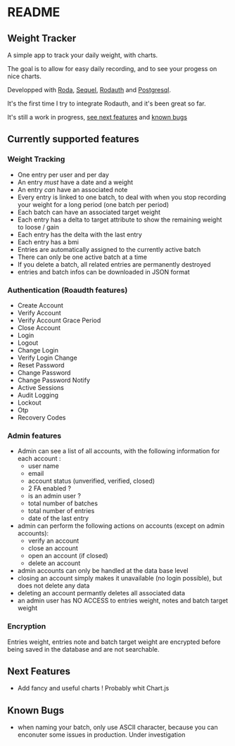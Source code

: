 # README

## Weight Tracker

A simple app to track your daily weight, with charts.

The goal is to allow for easy daily recording, and to see your progess on nice charts.

Developped with [Roda](http://roda.jeremyevans.net/index.html),
[Sequel](http://sequel.jeremyevans.net/), [Rodauth](http://rodauth.jeremyevans.net/)
and [Postgresql](https://www.postgresql.org/).

It's the first time I try to integrate Rodauth, and it's been great so far.

It's still a work in progress, [see next features](#next-features) and [known bugs](#known-bugs)


## Currently supported features

### Weight Tracking

- One entry per user and per day
- An entry _must_ have a date and a weight
- An entry _can_ have an associated note
- Every entry is linked to one batch, to deal with when you stop recording your weight for a long period (one batch per period)
- Each batch can have an associated target weight
- Each entry has a delta to target attribute to show the remaining weight to loose / gain
- Each entry has the delta with the last entry
- Each entry has a bmi
- Entries are automatically assigned to the currently active batch
- There can only be one active batch at a time
- If you delete a batch, all related entries are permanently destroyed
- entries and batch infos can be downloaded in JSON format


### Authentication (Roaudth features)

- Create Account
- Verify Account
- Verify Account Grace Period
- Close Account
- Login
- Logout
- Change Login
- Verify Login Change
- Reset Password
- Change Password
- Change Password Notify
- Active Sessions
- Audit Logging
- Lockout
- Otp
- Recovery Codes

### Admin features

- Admin can see a list of all accounts, with the following information for each account :
  - user name
  - email
  - account status (unverified, verified, closed)
  - 2 FA enabled ?
  - is an admin user ?
  - total number of batches
  - total number of entries
  - date of the last entry
- admin can perform the following actions on accounts (except on admin accounts):
  - verify an account
  - close an account
  - open an account (if closed)
  - delete an account
- admin accounts can only be handled at the data base level
- closing an account simply makes it unavailable (no login possible), but does not delete any data
- deleting an account permantly deletes all associated data
- an admin user has NO ACCESS to entries weight, notes and batch target weight 


### Encryption

Entries weight, entries note and batch target weight are encrypted before being saved in the database and are not searchable.


## Next Features

- Add fancy and useful charts ! Probably whit Chart.js


## Known Bugs

- when naming your batch, only use ASCII character, because you can enconuter some issues in production. Under investigation
